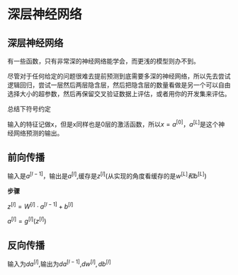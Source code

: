 # 深层神经网络

## 深层神经网络

有一些函数，只有非常深的神经网络能学会，而更浅的模型则办不到。

尽管对于任何给定的问题很难去提前预测到底需要多深的神经网络，所以先去尝试逻辑回归，尝试一层然后两层隐含层，然后把隐含层的数量看做是另一个可以自由选择大小的超参数，然后再保留交叉验证数据上评估，或者用你的开发集来评估。

总结下符号约定

输入的特征记做x，但是x同样也是0层的激活函数，所以$x=a^{[0]}$，$a^{[L]}$是这个神经网络预测的输出。

## 前向传播

输入是$a^{[l-1]}$，输出是$a^{[l]}$,缓存是$z^{[l]}$(从实现的角度看缓存的是$w^{[L]}和b^{[L]}$)

**步骤**

$z^{[l]}=W^{[l]}·a^{[l-1]}+b^{[l]}$

$a^{[l]}=g^{[l]}(z^{[l]})$

## 反向传播

输入为$da^{[l]}$,输出为$da^{[l-1]}$,$dw^{[l]},db^{[l]}$